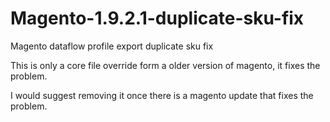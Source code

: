 # Magento-1.9.2.1-duplicate-sku-fix
Magento dataflow profile export duplicate sku fix

This is only a core file override form a older version of magento, it fixes the problem.

I would suggest removing it once there is a magento update that fixes the problem.
